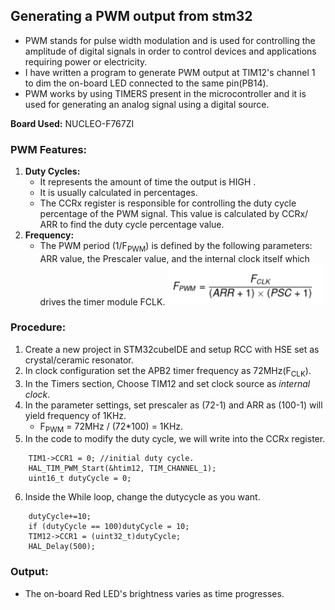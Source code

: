 ## Generating a PWM output from stm32
- PWM stands for pulse width modulation and is used for controlling the amplitude of digital signals in order to control devices and applications requiring power or electricity.
- I have written a program to generate PWM output at TIM12's channel 1 to dim the on-board LED connected to the same pin(PB14).
- PWM works by using TIMERS present in the microcontroller and it is used for generating an analog signal using a digital source.

**Board Used:** NUCLEO-F767ZI
### PWM Features:
1. **Duty Cycles:**
    - It represents the amount of time the output is HIGH .
    - It is usually calculated in percentages.
    - The CCRx register is responsible for controlling the duty cycle percentage of the PWM signal. This value is calculated by CCRx/ ARR to find the duty cycle percentage value.
2. **Frequency:**
    - The PWM period (1/F<sub>PWM</sub>) is defined by the following parameters: ARR value, the Prescaler value, and the internal clock itself which drives the timer module FCLK.
    <img src="../../Assets/PWM/freqFormula.png" width="250"><br>

### Procedure:
1. Create a new project in STM32cubeIDE and setup RCC with HSE set as crystal/ceramic resonator.
2. In clock configuration set the APB2 timer frequency as 72MHz(F<sub>CLK</sub>).
3. In the Timers section, Choose TIM12 and set clock source as _internal clock_.
4. In the parameter settings, set prescaler as (72-1) and ARR as (100-1) will yield frequency of 1KHz.
    - F<sub>PWM</sub> = 72MHz / (72*100) = 1KHz.
5. In the code to modify the duty cycle, we will write into the CCRx register.
```
    TIM1->CCR1 = 0; //initial duty cycle.
    HAL_TIM_PWM_Start(&htim12, TIM_CHANNEL_1);
    uint16_t dutyCycle = 0;
```
6. Inside the While loop, change the dutycycle as you want.
```
    dutyCycle+=10;
    if (dutyCycle == 100)dutyCycle = 10;
	TIM12->CCR1 = (uint32_t)dutyCycle;
    HAL_Delay(500);
```

### Output:
 - The on-board Red LED's brightness varies as time progresses.